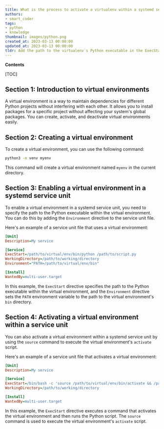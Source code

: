 ```yaml
---
title: What is the process to activate a virtualenv within a systemd service unit?
authors:
- smart_coder
tags:
- python
- knowledge
thumbnail: images/python.png
created_at: 2023-03-13 00:00:00
updated_at: 2023-03-13 00:00:00
tldr: Add the path to the virtualenv`s Python executable in the ExecStart command of the systemd service unit.
---
```


**Contents**

[TOC]

## Section 1: Introduction to virtual environments

A virtual environment is a way to maintain dependencies for different Python projects without interfering with each other. It allows you to install packages for a specific project without affecting your system's global packages. You can create, activate, and deactivate virtual environments easily.

## Section 2: Creating a virtual environment

To create a virtual environment, you can use the following command:

```bash
python3 -m venv myenv
```

This command will create a virtual environment named `myenv` in the current directory.

## Section 3: Enabling a virtual environment in a systemd service unit

To enable a virtual environment in a systemd service unit, you need to specify the path to the Python executable within the virtual environment. You can do this by adding the `Environment` directive to the service unit file.

Here's an example of a service unit file that uses a virtual environment:

```ini
[Unit]
Description=My service

[Service]
ExecStart=/path/to/virtual/env/bin/python /path/to/script.py
WorkingDirectory=/path/to/working/directory
Environment="PATH=/path/to/virtual/env/bin"

[Install]
WantedBy=multi-user.target
```

In this example, the `ExecStart` directive specifies the path to the Python executable within the virtual environment, and the `Environment` directive sets the `PATH` environment variable to the path to the virtual environment's `bin` directory.

## Section 4: Activating a virtual environment within a service unit

You can also activate a virtual environment within a systemd service unit by using the `source` command to execute the virtual environment's `activate` script.

Here's an example of a service unit file that activates a virtual environment:

```ini
[Unit]
Description=My service

[Service]
ExecStart=/bin/bash -c 'source /path/to/virtual/env/bin/activate && /path/to/virtual/env/bin/python /path/to/script.py'
WorkingDirectory=/path/to/working/directory

[Install]
WantedBy=multi-user.target
```

In this example, the `ExecStart` directive executes a command that activates the virtual environment and then runs the Python script. The `source` command is used to execute the virtual environment's `activate` script.
